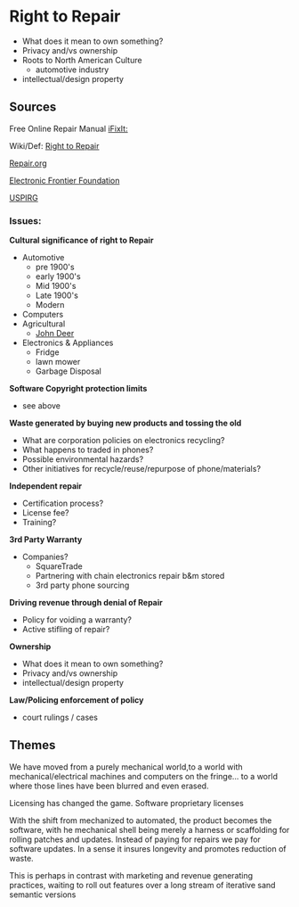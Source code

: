 # Right to Repair

- What does it mean to own something?
- Privacy and/vs ownership
- Roots to North American Culture
  - automotive industry
- intellectual/design property


## Sources
Free Online Repair Manual [iFixIt:](https://ifixit.org/right)

Wiki/Def: [Right to Repair](https://en.wikipedia.org/wiki/Electronics_right_to_repair)

[Repair.org](https://repair.org/standards/)

[Electronic Frontier Foundation](https://www.eff.org/about)

[USPIRG](https://uspirg.org/feature/usp/right-repair)

### Issues:
**Cultural significance of right to Repair**
- Automotive
  - pre 1900's
  - early 1900's
  - Mid 1900's
  - Late 1900's
  - Modern
- Computers
- Agricultural
  - [John Deer](http://www.aglaw.us/janzenaglaw/2017/3/29/fixing-the-right-to-repair)
- Electronics & Appliances
  - Fridge
  - lawn mower
  - Garbage Disposal

**Software Copyright protection limits**
  - see above

**Waste generated by buying new products and tossing the old**
- What are corporation policies on electronics recycling?
- What happens to traded in phones?
- Possible environmental hazards?
- Other initiatives for recycle/reuse/repurpose of phone/materials?

**Independent repair**
- Certification process?
- License fee?
- Training?

**3rd Party Warranty**
- Companies?
  - SquareTrade
  - Partnering with chain electronics repair b&m stored
  - 3rd party phone sourcing

**Driving revenue through denial of Repair**
- Policy for voiding a warranty?
- Active stifling of repair?

**Ownership**
- What does it mean to own something?
- Privacy and/vs ownership
- intellectual/design property

**Law/Policing enforcement of policy**
- court rulings / cases

## Themes
We have moved from a purely mechanical world,to a world with mechanical/electrical machines and computers on the fringe... to a world where those lines have been blurred and even erased.

Licensing has changed the game. Software proprietary licenses

With the shift from mechanized to automated, the product becomes the software, with he mechanical shell being merely a harness or scaffolding for rolling patches and updates. Instead of paying for repairs we pay for software updates. In a sense it insures longevity and promotes reduction of waste.

This is perhaps in contrast with marketing and revenue generating practices, waiting to roll out features over a long stream of iterative sand semantic versions
